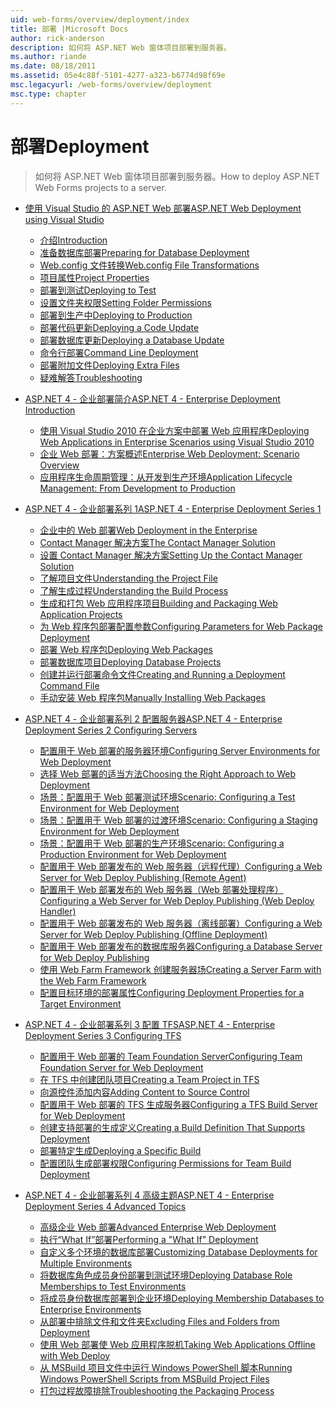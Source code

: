 ```yaml
---
uid: web-forms/overview/deployment/index
title: 部署 |Microsoft Docs
author: rick-anderson
description: 如何将 ASP.NET Web 窗体项目部署到服务器。
ms.author: riande
ms.date: 08/18/2011
ms.assetid: 05e4c88f-5101-4277-a323-b6774d98f69e
msc.legacyurl: /web-forms/overview/deployment
msc.type: chapter
---
```

<a name="deployment"></a><span data-ttu-id="1445c-103">部署</span><span class="sxs-lookup"><span data-stu-id="1445c-103">Deployment</span></span>
====================
> <span data-ttu-id="1445c-104">如何将 ASP.NET Web 窗体项目部署到服务器。</span><span class="sxs-lookup"><span data-stu-id="1445c-104">How to deploy ASP.NET Web Forms projects to a server.</span></span>


- [<span data-ttu-id="1445c-105">使用 Visual Studio 的 ASP.NET Web 部署</span><span class="sxs-lookup"><span data-stu-id="1445c-105">ASP.NET Web Deployment using Visual Studio</span></span>](visual-studio-web-deployment/index.md)

    - [<span data-ttu-id="1445c-106">介绍</span><span class="sxs-lookup"><span data-stu-id="1445c-106">Introduction</span></span>](visual-studio-web-deployment/introduction.md)
    - [<span data-ttu-id="1445c-107">准备数据库部署</span><span class="sxs-lookup"><span data-stu-id="1445c-107">Preparing for Database Deployment</span></span>](visual-studio-web-deployment/preparing-databases.md)
    - [<span data-ttu-id="1445c-108">Web.config 文件转换</span><span class="sxs-lookup"><span data-stu-id="1445c-108">Web.config File Transformations</span></span>](visual-studio-web-deployment/web-config-transformations.md)
    - [<span data-ttu-id="1445c-109">项目属性</span><span class="sxs-lookup"><span data-stu-id="1445c-109">Project Properties</span></span>](visual-studio-web-deployment/project-properties.md)
    - [<span data-ttu-id="1445c-110">部署到测试</span><span class="sxs-lookup"><span data-stu-id="1445c-110">Deploying to Test</span></span>](visual-studio-web-deployment/deploying-to-iis.md)
    - [<span data-ttu-id="1445c-111">设置文件夹权限</span><span class="sxs-lookup"><span data-stu-id="1445c-111">Setting Folder Permissions</span></span>](visual-studio-web-deployment/setting-folder-permissions.md)
    - [<span data-ttu-id="1445c-112">部署到生产中</span><span class="sxs-lookup"><span data-stu-id="1445c-112">Deploying to Production</span></span>](visual-studio-web-deployment/deploying-to-production.md)
    - [<span data-ttu-id="1445c-113">部署代码更新</span><span class="sxs-lookup"><span data-stu-id="1445c-113">Deploying a Code Update</span></span>](visual-studio-web-deployment/deploying-a-code-update.md)
    - [<span data-ttu-id="1445c-114">部署数据库更新</span><span class="sxs-lookup"><span data-stu-id="1445c-114">Deploying a Database Update</span></span>](visual-studio-web-deployment/deploying-a-database-update.md)
    - [<span data-ttu-id="1445c-115">命令行部署</span><span class="sxs-lookup"><span data-stu-id="1445c-115">Command Line Deployment</span></span>](visual-studio-web-deployment/command-line-deployment.md)
    - [<span data-ttu-id="1445c-116">部署附加文件</span><span class="sxs-lookup"><span data-stu-id="1445c-116">Deploying Extra Files</span></span>](visual-studio-web-deployment/deploying-extra-files.md)
    - [<span data-ttu-id="1445c-117">疑难解答</span><span class="sxs-lookup"><span data-stu-id="1445c-117">Troubleshooting</span></span>](visual-studio-web-deployment/troubleshooting.md)
- [<span data-ttu-id="1445c-118">ASP.NET 4 - 企业部署简介</span><span class="sxs-lookup"><span data-stu-id="1445c-118">ASP.NET 4 - Enterprise Deployment Introduction</span></span>](deploying-web-applications-in-enterprise-scenarios/index.md)

    - [<span data-ttu-id="1445c-119">使用 Visual Studio 2010 在企业方案中部署 Web 应用程序</span><span class="sxs-lookup"><span data-stu-id="1445c-119">Deploying Web Applications in Enterprise Scenarios using Visual Studio 2010</span></span>](deploying-web-applications-in-enterprise-scenarios/deploying-web-applications-in-enterprise-scenarios.md)
    - [<span data-ttu-id="1445c-120">企业 Web 部署：方案概述</span><span class="sxs-lookup"><span data-stu-id="1445c-120">Enterprise Web Deployment: Scenario Overview</span></span>](deploying-web-applications-in-enterprise-scenarios/enterprise-web-deployment-scenario-overview.md)
    - [<span data-ttu-id="1445c-121">应用程序生命周期管理：从开发到生产环境</span><span class="sxs-lookup"><span data-stu-id="1445c-121">Application Lifecycle Management: From Development to Production</span></span>](deploying-web-applications-in-enterprise-scenarios/application-lifecycle-management-from-development-to-production.md)
- [<span data-ttu-id="1445c-122">ASP.NET 4 - 企业部署系列 1</span><span class="sxs-lookup"><span data-stu-id="1445c-122">ASP.NET 4 - Enterprise Deployment Series 1</span></span>](web-deployment-in-the-enterprise/index.md)

    - [<span data-ttu-id="1445c-123">企业中的 Web 部署</span><span class="sxs-lookup"><span data-stu-id="1445c-123">Web Deployment in the Enterprise</span></span>](web-deployment-in-the-enterprise/web-deployment-in-the-enterprise.md)
    - [<span data-ttu-id="1445c-124">Contact Manager 解决方案</span><span class="sxs-lookup"><span data-stu-id="1445c-124">The Contact Manager Solution</span></span>](web-deployment-in-the-enterprise/the-contact-manager-solution.md)
    - [<span data-ttu-id="1445c-125">设置 Contact Manager 解决方案</span><span class="sxs-lookup"><span data-stu-id="1445c-125">Setting Up the Contact Manager Solution</span></span>](web-deployment-in-the-enterprise/setting-up-the-contact-manager-solution.md)
    - [<span data-ttu-id="1445c-126">了解项目文件</span><span class="sxs-lookup"><span data-stu-id="1445c-126">Understanding the Project File</span></span>](web-deployment-in-the-enterprise/understanding-the-project-file.md)
    - [<span data-ttu-id="1445c-127">了解生成过程</span><span class="sxs-lookup"><span data-stu-id="1445c-127">Understanding the Build Process</span></span>](web-deployment-in-the-enterprise/understanding-the-build-process.md)
    - [<span data-ttu-id="1445c-128">生成和打包 Web 应用程序项目</span><span class="sxs-lookup"><span data-stu-id="1445c-128">Building and Packaging Web Application Projects</span></span>](web-deployment-in-the-enterprise/building-and-packaging-web-application-projects.md)
    - [<span data-ttu-id="1445c-129">为 Web 程序包部署配置参数</span><span class="sxs-lookup"><span data-stu-id="1445c-129">Configuring Parameters for Web Package Deployment</span></span>](web-deployment-in-the-enterprise/configuring-parameters-for-web-package-deployment.md)
    - [<span data-ttu-id="1445c-130">部署 Web 程序包</span><span class="sxs-lookup"><span data-stu-id="1445c-130">Deploying Web Packages</span></span>](web-deployment-in-the-enterprise/deploying-web-packages.md)
    - [<span data-ttu-id="1445c-131">部署数据库项目</span><span class="sxs-lookup"><span data-stu-id="1445c-131">Deploying Database Projects</span></span>](web-deployment-in-the-enterprise/deploying-database-projects.md)
    - [<span data-ttu-id="1445c-132">创建并运行部署命令文件</span><span class="sxs-lookup"><span data-stu-id="1445c-132">Creating and Running a Deployment Command File</span></span>](web-deployment-in-the-enterprise/creating-and-running-a-deployment-command-file.md)
    - [<span data-ttu-id="1445c-133">手动安装 Web 程序包</span><span class="sxs-lookup"><span data-stu-id="1445c-133">Manually Installing Web Packages</span></span>](web-deployment-in-the-enterprise/manually-installing-web-packages.md)
- [<span data-ttu-id="1445c-134">ASP.NET 4 - 企业部署系列 2 配置服务器</span><span class="sxs-lookup"><span data-stu-id="1445c-134">ASP.NET 4 - Enterprise Deployment Series 2 Configuring Servers</span></span>](configuring-server-environments-for-web-deployment/index.md)

    - [<span data-ttu-id="1445c-135">配置用于 Web 部署的服务器环境</span><span class="sxs-lookup"><span data-stu-id="1445c-135">Configuring Server Environments for Web Deployment</span></span>](configuring-server-environments-for-web-deployment/configuring-server-environments-for-web-deployment.md)
    - [<span data-ttu-id="1445c-136">选择 Web 部署的适当方法</span><span class="sxs-lookup"><span data-stu-id="1445c-136">Choosing the Right Approach to Web Deployment</span></span>](configuring-server-environments-for-web-deployment/choosing-the-right-approach-to-web-deployment.md)
    - [<span data-ttu-id="1445c-137">场景：配置用于 Web 部署测试环境</span><span class="sxs-lookup"><span data-stu-id="1445c-137">Scenario: Configuring a Test Environment for Web Deployment</span></span>](configuring-server-environments-for-web-deployment/scenario-configuring-a-test-environment-for-web-deployment.md)
    - [<span data-ttu-id="1445c-138">场景：配置用于 Web 部署的过渡环境</span><span class="sxs-lookup"><span data-stu-id="1445c-138">Scenario: Configuring a Staging Environment for Web Deployment</span></span>](configuring-server-environments-for-web-deployment/scenario-configuring-a-staging-environment-for-web-deployment.md)
    - [<span data-ttu-id="1445c-139">场景：配置用于 Web 部署的生产环境</span><span class="sxs-lookup"><span data-stu-id="1445c-139">Scenario: Configuring a Production Environment for Web Deployment</span></span>](configuring-server-environments-for-web-deployment/scenario-configuring-a-production-environment-for-web-deployment.md)
    - [<span data-ttu-id="1445c-140">配置用于 Web 部署发布的 Web 服务器（远程代理）</span><span class="sxs-lookup"><span data-stu-id="1445c-140">Configuring a Web Server for Web Deploy Publishing (Remote Agent)</span></span>](configuring-server-environments-for-web-deployment/configuring-a-web-server-for-web-deploy-publishing-remote-agent.md)
    - [<span data-ttu-id="1445c-141">配置用于 Web 部署发布的 Web 服务器（Web 部署处理程序）</span><span class="sxs-lookup"><span data-stu-id="1445c-141">Configuring a Web Server for Web Deploy Publishing (Web Deploy Handler)</span></span>](configuring-server-environments-for-web-deployment/configuring-a-web-server-for-web-deploy-publishing-web-deploy-handler.md)
    - [<span data-ttu-id="1445c-142">配置用于 Web 部署发布的 Web 服务器（离线部署）</span><span class="sxs-lookup"><span data-stu-id="1445c-142">Configuring a Web Server for Web Deploy Publishing (Offline Deployment)</span></span>](configuring-server-environments-for-web-deployment/configuring-a-web-server-for-web-deploy-publishing-offline-deployment.md)
    - [<span data-ttu-id="1445c-143">配置用于 Web 部署发布的数据库服务器</span><span class="sxs-lookup"><span data-stu-id="1445c-143">Configuring a Database Server for Web Deploy Publishing</span></span>](configuring-server-environments-for-web-deployment/configuring-a-database-server-for-web-deploy-publishing.md)
    - [<span data-ttu-id="1445c-144">使用 Web Farm Framework 创建服务器场</span><span class="sxs-lookup"><span data-stu-id="1445c-144">Creating a Server Farm with the Web Farm Framework</span></span>](configuring-server-environments-for-web-deployment/creating-a-server-farm-with-the-web-farm-framework.md)
    - [<span data-ttu-id="1445c-145">配置目标环境的部署属性</span><span class="sxs-lookup"><span data-stu-id="1445c-145">Configuring Deployment Properties for a Target Environment</span></span>](configuring-server-environments-for-web-deployment/configuring-deployment-properties-for-a-target-environment.md)
- [<span data-ttu-id="1445c-146">ASP.NET 4 - 企业部署系列 3 配置 TFS</span><span class="sxs-lookup"><span data-stu-id="1445c-146">ASP.NET 4 - Enterprise Deployment Series 3 Configuring TFS</span></span>](configuring-team-foundation-server-for-web-deployment/index.md)

    - [<span data-ttu-id="1445c-147">配置用于 Web 部署的 Team Foundation Server</span><span class="sxs-lookup"><span data-stu-id="1445c-147">Configuring Team Foundation Server for Web Deployment</span></span>](configuring-team-foundation-server-for-web-deployment/configuring-team-foundation-server-for-web-deployment.md)
    - [<span data-ttu-id="1445c-148">在 TFS 中创建团队项目</span><span class="sxs-lookup"><span data-stu-id="1445c-148">Creating a Team Project in TFS</span></span>](configuring-team-foundation-server-for-web-deployment/creating-a-team-project-in-tfs.md)
    - [<span data-ttu-id="1445c-149">向源控件添加内容</span><span class="sxs-lookup"><span data-stu-id="1445c-149">Adding Content to Source Control</span></span>](configuring-team-foundation-server-for-web-deployment/adding-content-to-source-control.md)
    - [<span data-ttu-id="1445c-150">配置用于 Web 部署的 TFS 生成服务器</span><span class="sxs-lookup"><span data-stu-id="1445c-150">Configuring a TFS Build Server for Web Deployment</span></span>](configuring-team-foundation-server-for-web-deployment/configuring-a-tfs-build-server-for-web-deployment.md)
    - [<span data-ttu-id="1445c-151">创建支持部署的生成定义</span><span class="sxs-lookup"><span data-stu-id="1445c-151">Creating a Build Definition That Supports Deployment</span></span>](configuring-team-foundation-server-for-web-deployment/creating-a-build-definition-that-supports-deployment.md)
    - [<span data-ttu-id="1445c-152">部署特定生成</span><span class="sxs-lookup"><span data-stu-id="1445c-152">Deploying a Specific Build</span></span>](configuring-team-foundation-server-for-web-deployment/deploying-a-specific-build.md)
    - [<span data-ttu-id="1445c-153">配置团队生成部署权限</span><span class="sxs-lookup"><span data-stu-id="1445c-153">Configuring Permissions for Team Build Deployment</span></span>](configuring-team-foundation-server-for-web-deployment/configuring-permissions-for-team-build-deployment.md)
- [<span data-ttu-id="1445c-154">ASP.NET 4 - 企业部署系列 4 高级主题</span><span class="sxs-lookup"><span data-stu-id="1445c-154">ASP.NET 4 - Enterprise Deployment Series 4 Advanced Topics</span></span>](advanced-enterprise-web-deployment/index.md)

    - [<span data-ttu-id="1445c-155">高级企业 Web 部署</span><span class="sxs-lookup"><span data-stu-id="1445c-155">Advanced Enterprise Web Deployment</span></span>](advanced-enterprise-web-deployment/advanced-enterprise-web-deployment.md)
    - [<span data-ttu-id="1445c-156">执行“What If”部署</span><span class="sxs-lookup"><span data-stu-id="1445c-156">Performing a "What If" Deployment</span></span>](advanced-enterprise-web-deployment/performing-a-what-if-deployment.md)
    - [<span data-ttu-id="1445c-157">自定义多个环境的数据库部署</span><span class="sxs-lookup"><span data-stu-id="1445c-157">Customizing Database Deployments for Multiple Environments</span></span>](advanced-enterprise-web-deployment/customizing-database-deployments-for-multiple-environments.md)
    - [<span data-ttu-id="1445c-158">将数据库角色成员身份部署到测试环境</span><span class="sxs-lookup"><span data-stu-id="1445c-158">Deploying Database Role Memberships to Test Environments</span></span>](advanced-enterprise-web-deployment/deploying-database-role-memberships-to-test-environments.md)
    - [<span data-ttu-id="1445c-159">将成员身份数据库部署到企业环境</span><span class="sxs-lookup"><span data-stu-id="1445c-159">Deploying Membership Databases to Enterprise Environments</span></span>](advanced-enterprise-web-deployment/deploying-membership-databases-to-enterprise-environments.md)
    - [<span data-ttu-id="1445c-160">从部署中排除文件和文件夹</span><span class="sxs-lookup"><span data-stu-id="1445c-160">Excluding Files and Folders from Deployment</span></span>](advanced-enterprise-web-deployment/excluding-files-and-folders-from-deployment.md)
    - [<span data-ttu-id="1445c-161">使用 Web 部署使 Web 应用程序脱机</span><span class="sxs-lookup"><span data-stu-id="1445c-161">Taking Web Applications Offline with Web Deploy</span></span>](advanced-enterprise-web-deployment/taking-web-applications-offline-with-web-deploy.md)
    - [<span data-ttu-id="1445c-162">从 MSBuild 项目文件中运行 Windows PowerShell 脚本</span><span class="sxs-lookup"><span data-stu-id="1445c-162">Running Windows PowerShell Scripts from MSBuild Project Files</span></span>](advanced-enterprise-web-deployment/running-windows-powershell-scripts-from-msbuild-project-files.md)
    - [<span data-ttu-id="1445c-163">打包过程故障排除</span><span class="sxs-lookup"><span data-stu-id="1445c-163">Troubleshooting the Packaging Process</span></span>](advanced-enterprise-web-deployment/troubleshooting-the-packaging-process.md)
